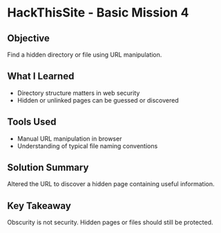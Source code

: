 # HackThisSite - Basic Mission 4

## Objective
Find a hidden directory or file using URL manipulation.

## What I Learned
- Directory structure matters in web security
- Hidden or unlinked pages can be guessed or discovered

## Tools Used
- Manual URL manipulation in browser
- Understanding of typical file naming conventions

## Solution Summary
Altered the URL to discover a hidden page containing useful information.

## Key Takeaway
Obscurity is not security. Hidden pages or files should still be protected.
